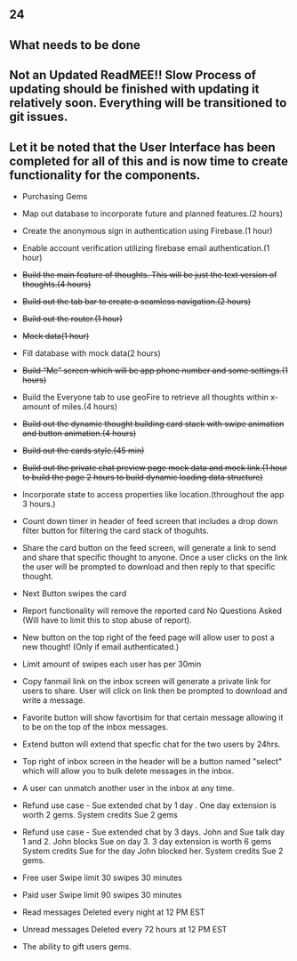 ## 24

## What needs to be done


## Not an Updated ReadMEE!! Slow Process of updating should be finished with updating it relatively soon. Everything will be transitioned to git issues.


## Let it be noted that the User Interface has been completed for all of this and is now time to create functionality for the components. 
* Purchasing Gems
* Map out database to incorporate future and planned features.(2 hours) 
* Create the anonymous sign in authentication using Firebase.(1 hour)
* Enable account verification utilizing firebase email authentication.(1 hour)
* ~~Build the main feature of thoughts. This will be just the text version of thoughts.(4 hours)~~
* ~~Build out the tab bar to create a seamless navigation.(2 hours)~~
* ~~Build out the router.(1 hour)~~
* ~~Mock data(1 hour)~~
* Fill database with mock data(2 hours) 
* ~~Build “Me” screen which will be app phone number and some settings.(1 hours)~~
* Build the Everyone tab to use geoFire to retrieve all thoughts within x-amount of miles.(4 hours) 
* ~~Build out the dynamic thought building card stack with swipe animation and button animation.(4 hours)~~
* ~~Build out the cards style.(45 min)~~
* ~~Build out the private chat preview page mock data and mock link.(1 hour to build the page 2 hours to build dynamic loading data structure)~~
* Incorporate state to access properties like location.(throughout the app 3 hours.)
* Count down timer in header of feed screen that includes a drop down filter button for filtering the card stack of thoguhts.
* Share the card button on the feed screen, will generate a link to send and share that specific thought to anyone. Once a user clicks on the link the user will be prompted to download and then reply to that specific thought.
* Next Button swipes the card
* Report functionality will remove the reported card No Questions Asked (Will have to limit this to stop abuse of report).
* New button on the top right of the feed page will allow user to post a new thought! (Only if email authenticated.)
* Limit amount of swipes each user has per 30min
* Copy fanmail link on the inbox screen will generate a private link for users to share. User will click on link then be prompted to download and write a message.
* Favorite button will show favortisim for that certain message allowing it to be on the top of the inbox messages.
* Extend button will extend that specfic chat for the two users by 24hrs.
* Top right of inbox screen in the header will be a button named "select" which will allow you to bulk delete messages in the inbox.
* A user can unmatch another user in the inbox at any time.
* Refund use case - Sue extended chat by 1 day .  One day extension is worth 2 gems.  System credits Sue 2 gems

* Refund use case - Sue extended chat by 3 days. John and Sue talk day 1 and 2. John blocks Sue on day 3. 
3 day extension is worth 6 gems
System credits Sue for the day John blocked her. System credits Sue 2 gems. 

* Free user Swipe limit
30 swipes
30 minutes
* Paid user Swipe limit
90 swipes
30 minutes

* Read messages
 Deleted every night at 12 PM EST
* Unread messages
 Deleted every 72 hours at 12 PM EST

* The ability to gift users gems.
